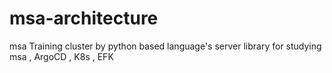 # msa-architecture
msa Training cluster by python based language's server library for studying msa , ArgoCD , K8s , EFK 
